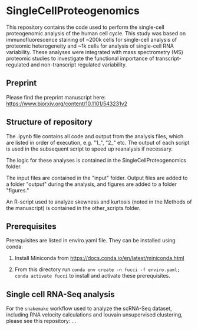 # SingleCellProteogenomics

This repository contains the code used to perform the single-cell proteogenomic analysis of the human cell cycle. This study was based on immunofluorescence staining of ~200k cells for single-cell analysis of proteomic heterogeneity and ~1k cells for analysis of single-cell RNA variability. These analyses were integrated with mass spectrometry (MS) proteomic studies to investigate the functional importance of transcript-regulated and non-transcript regulated variability.

## Preprint
Please find the preprint manuscript here: https://www.biorxiv.org/content/10.1101/543231v2

## Structure of repository
The .ipynb file contains all code and output from the analysis files, which are listed in order of execution, e.g. "1_", "2_" etc. The output of each script is used in the subsequent script to speed up reanalysis if necessary.

The logic for these analyses is contained in the SingleCellProteogenomics folder.

The input files are contained in the "input" folder. Output files are added to a folder "output" during the analysis, and figures are added to a folder "figures."

An R-script used to analyze skewness and kurtosis (noted in the Methods of the manuscript) is contained in the other_scripts folder.

## Prerequisites

Prerequisites are listed in enviro.yaml file. They can be installed using conda:

1. Install Miniconda from https://docs.conda.io/en/latest/miniconda.html

2. From this directory run `conda env create -n fucci -f enviro.yaml; conda activate fucci` to install and activate these prerequisites.

## Single cell RNA-Seq analysis

For the `snakemake` workflow used to analyze the scRNA-Seq dataset, including RNA velocity calculations and louvain unsupervised clustering, please see this repository: ...
